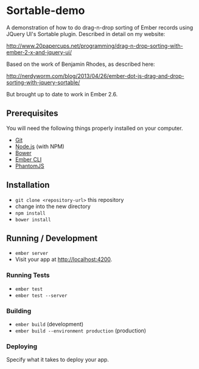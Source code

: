 # Sortable-demo

A demonstration of how to do drag-n-drop sorting of Ember records using JQuery
UI's Sortable plugin. Described in detail on my website:

http://www.20papercups.net/programming/drag-n-drop-sorting-with-ember-2-x-and-jquery-ui/

Based on the work of Benjamin Rhodes, as described here:

http://nerdyworm.com/blog/2013/04/26/ember-dot-js-drag-and-drop-sorting-with-jquery-sortable/

But brought up to date to work in Ember 2.6.

## Prerequisites

You will need the following things properly installed on your computer.

* [Git](http://git-scm.com/)
* [Node.js](http://nodejs.org/) (with NPM)
* [Bower](http://bower.io/)
* [Ember CLI](http://ember-cli.com/)
* [PhantomJS](http://phantomjs.org/)

## Installation

* `git clone <repository-url>` this repository
* change into the new directory
* `npm install`
* `bower install`

## Running / Development

* `ember server`
* Visit your app at [http://localhost:4200](http://localhost:4200).


### Running Tests

* `ember test`
* `ember test --server`

### Building

* `ember build` (development)
* `ember build --environment production` (production)

### Deploying

Specify what it takes to deploy your app.

